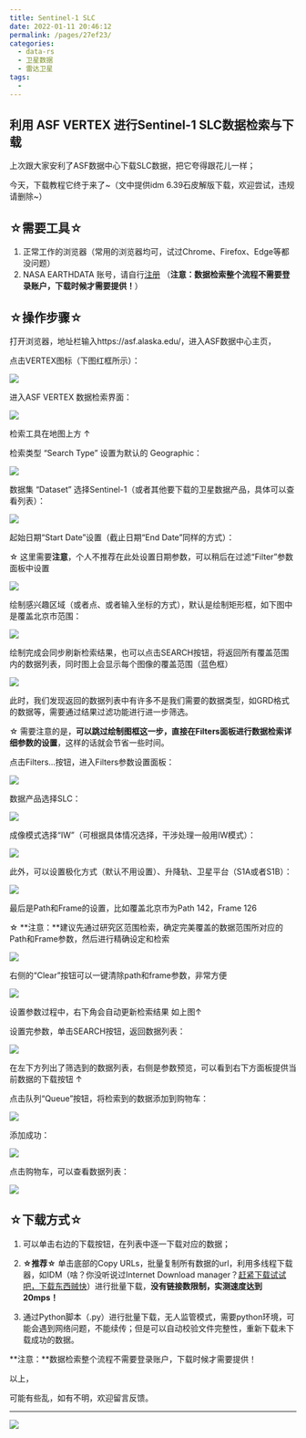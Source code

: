 ```yaml
---
title: Sentinel-1 SLC
date: 2022-01-11 20:46:12
permalink: /pages/27ef23/
categories:
  - data-rs
  - 卫星数据
  - 雷达卫星
tags:
  - 
---
```

## 利用 ASF VERTEX 进行Sentinel-1 SLC数据检索与下载

上次跟大家安利了ASF数据中心下载SLC数据，把它夸得跟花儿一样；

今天，下载教程它终于来了~（文中提供idm 6.39石皮解版下载，欢迎尝试，违规请删除~）

## ☆需要工具☆

1. 正常工作的浏览器（常用的浏览器均可，试过Chrome、Firefox、Edge等都没问题）
2. NASA EARTHDATA 账号，请自行[注册](https://urs.earthdata.nasa.gov/home) （**注意：数据检索整个流程不需要登录账户，下载时候才需要提供！**）

## ☆操作步骤☆

打开浏览器，地址栏输入https://asf.alaska.edu/，进入ASF数据中心主页，

点击VERTEX图标（下图红框所示）：

![](https://gitee.com/kitmyfaceplease/image_upload/raw/master/image/微信截图_20220123123545.jpg)

进入ASF VERTEX 数据检索界面：

![](https://gitee.com/kitmyfaceplease/image_upload/raw/master/image/微信截图_20220123123633.jpg)

检索工具在地图上方 ↑

检索类型 “Search Type” 设置为默认的 Geographic：

![](https://gitee.com/kitmyfaceplease/image_upload/raw/master/image/20220123123710.png)

数据集 “Dataset” 选择Sentinel-1（或者其他要下载的卫星数据产品，具体可以查看列表）：

![](https://gitee.com/kitmyfaceplease/image_upload/raw/master/image/20220123123736.png)

起始日期“Start Date”设置（截止日期“End Date”同样的方式）：

☆ 这里需要**注意**，个人不推荐在此处设置日期参数，可以稍后在过滤“Filter”参数面板中设置

![](https://gitee.com/kitmyfaceplease/image_upload/raw/master/image/20220123124122.png)

绘制感兴趣区域（或者点、或者输入坐标的方式），默认是绘制矩形框，如下图中是覆盖北京市范围：

![](https://gitee.com/kitmyfaceplease/image_upload/raw/master/image/微信截图_20220123124157.jpg)

绘制完成会同步刷新检索结果，也可以点击SEARCH按钮，将返回所有覆盖范围内的数据列表，同时图上会显示每个图像的覆盖范围（蓝色框）

![](https://gitee.com/kitmyfaceplease/image_upload/raw/master/image/微信截图_20220123124252.jpg)

此时，我们发现返回的数据列表中有许多不是我们需要的数据类型，如GRD格式的数据等，需要通过结果过滤功能进行进一步筛选。

☆ 需要注意的是，**可以跳过绘制图框这一步，直接在Filters面板进行数据检索详细参数的设置**，这样的话就会节省一些时间。

点击Filters...按钮，进入Filters参数设置面板：

![](https://gitee.com/kitmyfaceplease/image_upload/raw/master/image/20220123124337.png)

数据产品选择SLC：

![](https://gitee.com/kitmyfaceplease/image_upload/raw/master/image/20220123124400.png)

成像模式选择“IW”（可根据具体情况选择，干涉处理一般用IW模式）：

![](https://gitee.com/kitmyfaceplease/image_upload/raw/master/image/20220123124424.png)

此外，可以设置极化方式（默认不用设置）、升降轨、卫星平台（S1A或者S1B）：

![](https://gitee.com/kitmyfaceplease/image_upload/raw/master/image/20220123124455.png)

最后是Path和Frame的设置，比如覆盖北京市为Path 142，Frame 126

☆ **注意：**建议先通过研究区范围检索，确定完美覆盖的数据范围所对应的Path和Frame参数，然后进行精确设定和检索

![](https://gitee.com/kitmyfaceplease/image_upload/raw/master/image/20220123124522.png)

右侧的“Clear”按钮可以一键清除path和frame参数，非常方便

![](https://gitee.com/kitmyfaceplease/image_upload/raw/master/image/20220123124606.png)

设置参数过程中，右下角会自动更新检索结果 如上图↑

设置完参数，单击SEARCH按钮，返回数据列表：

![](https://gitee.com/kitmyfaceplease/image_upload/raw/master/image/微信截图_20220123124626.jpg)

在左下方列出了筛选到的数据列表，右侧是参数预览，可以看到右下方面板提供当前数据的下载按钮 ↑

点击队列“Queue”按钮，将检索到的数据添加到购物车：

![](https://gitee.com/kitmyfaceplease/image_upload/raw/master/image/20220123124701.png)

添加成功：

![](https://gitee.com/kitmyfaceplease/image_upload/raw/master/image/20220123124817.png)

点击购物车，可以查看数据列表：

![](https://gitee.com/kitmyfaceplease/image_upload/raw/master/image/20220123124840.png)

## ☆下载方式☆

1. 可以单击右边的下载按钮，在列表中逐一下载对应的数据；

2. **☆推荐☆** 单击底部的Copy URLs，批量复制所有数据的url，利用多线程下载器，如IDM（啥？你没听说过Internet Download manager？[赶紧下载试试吧，下载东西贼快](https://skgr.lanzoup.com/i8Zibs7q5bc)）进行批量下载，**没有链接数限制，实测速度达到20mps！**

3. 通过Python脚本（.py）进行批量下载，无人监管模式，需要python环境，可能会遇到网络问题，不能续传；但是可以自动校验文件完整性，重新下载未下载成功的数据。

**注意：**数据检索整个流程不需要登录账户，下载时候才需要提供！

以上，

可能有些乱，如有不明，欢迎留言反馈。

----------------------

![](https://gitee.com/kitmyfaceplease/image_upload/raw/master/image/20220123124857.png)